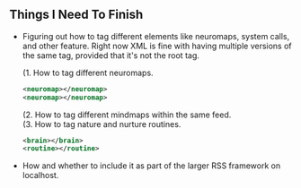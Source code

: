 ## Things I Need To Finish
* Figuring out how to tag different elements like neuromaps, system calls, and other feature. Right now XML is fine with having multiple versions of the same tag, provided that it's not the root tag.<br />

  (1. How to tag different neuromaps.<br />
  
  ~~~xml
  <neuromap></neuromap>
  <neuromap></neuromap>
  ~~~
  
  (2. How to tag different mindmaps within the same feed.<br />
  (3. How to tag nature and nurture routines.
  
  ~~~xml
  <brain></brain>
  <routine></routine>
  ~~~
  
* How and whether to include it as part of the larger RSS framework on localhost.
